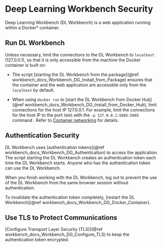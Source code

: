 # Deep Learning Workbench Security

Deep Learning Workbench (DL Workbench) is a web application running within a Docker\* container.

## Run DL Workbench 

Unless necessary, limit the connections to the DL Workbench to `localhost` (127.0.0.1), so that it
is only accessible from the machine the Docker container is built on:

* The script [starting the DL Workbench from the
  package](@ref workbench_docs_Workbench_DG_Install_from_Package) ensures that the container and the web
  application are accessible only from the `localhost` by default.

* When using `docker run` to [start the DL Workbench from Docker
  Hub](@ref workbench_docs_Workbench_DG_Install_from_Docker_Hub), limit connections for the host IP 127.0.0.1.
  For example, limit the connections for the host IP to the port `5665` with the `-p
  127.0.0.1:5665:5665` command . Refer to [Container
  networking](https://docs.docker.com/config/containers/container-networking/#published-ports) for
  details.

## Authentication Security

DL Workbench uses [authentication tokens](@ref workbench_docs_Workbench_DG_Authentication) to access the
application. The script starting the DL Workbench creates an authentication token each time the DL
Workbench starts. Anyone who has the authentication token can use the DL Workbench.

When you finish working with the DL Workbench, log out to prevent the use of the DL Workbench from
the same browser session without authentication.

To invalidate the authentication token completely, [restart the DL
Workbench](@ref workbench_docs_Workbench_DG_Docker_Container).

## Use TLS to Protect Communications 

[Configure Transport Layer Security (TLS)](@ref workbench_docs_Workbench_DG_Configure_TLS) to keep the
authentication token encrypted.

